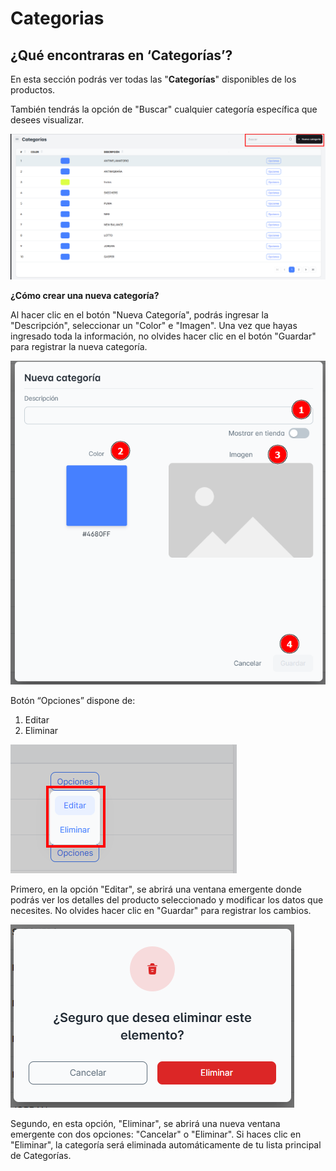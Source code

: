 # Categorias

## ¿Qué encontraras en ‘Categorías’?

En esta sección podrás ver todas las "**Categorías**" disponibles de los productos.

También tendrás la opción de "Buscar" cualquier categoría específica que desees visualizar.

![cat1](./img11/cat1.png)

**¿Cómo crear una nueva categoría?**

Al hacer clic en el botón "Nueva Categoría", podrás ingresar la "Descripción", seleccionar un "Color" e "Imagen". Una vez que hayas ingresado toda la información, no olvides hacer clic en el botón "Guardar" para registrar la nueva categoría.

![cat2](./img11/cat2.png)

Botón “Opciones” dispone de:

1. Editar
2. Eliminar

![cat3](./img11/cat3.png)

Primero, en la opción "Editar", se abrirá una ventana emergente donde podrás ver los detalles del producto seleccionado y modificar los datos que necesites. No olvides hacer clic en "Guardar" para registrar los cambios.

![cat4](./img11/cat4.png)

Segundo, en esta opción, "Eliminar", se abrirá una nueva ventana emergente con dos opciones: "Cancelar" o "Eliminar". Si haces clic en "Eliminar", la categoría será eliminada automáticamente de tu lista principal de Categorías.